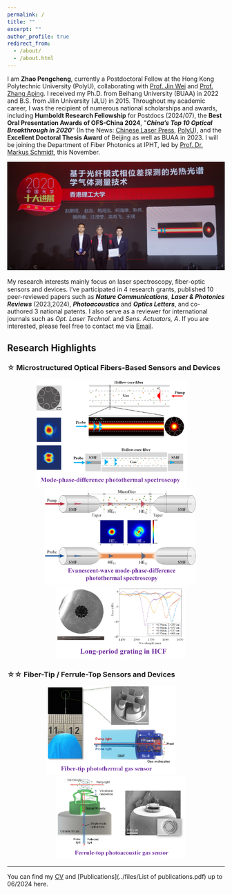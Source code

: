 ```yaml
---
permalink: /
title: ""
excerpt: ""
author_profile: true
redirect_from: 
  - /about/
  - /about.html
---
```


I am **Zhao Pengcheng**, currently a Postdoctoral Fellow at the Hong Kong Polytechnic University (PolyU), collaborating with [Prof. Jin Wei](https://jinwei-group.github.io/group_website/author/wei-jin/) and [Prof. Zhang Aping](https://www.polyu.edu.hk/researchgrp/azhang/index.htm). I received my Ph.D. from Beihang University (BUAA) in 2022 and B.S. from Jilin University (JLU) in 2015. Throughout my academic career, I was the recipient of numerous national scholarships and awards, including **Humboldt Research Fellowship** for Postdocs (2024/07), the **Best Oral Presentation Awards of OFS-China 2024**, "**_China’s Top 10 Optical Breakthrough in 2020_**" (In the News: [Chinese Laser Press](https://www.opticsjournal.net/columns/zggx?type=view&postid=PT21042600003LiOkR), [PolyU](https://research.polyu.edu.hk/en/prizes/2020%E4%B8%AD%E5%9B%BD%E5%85%89%E5%AD%A6%E5%8D%81%E5%A4%A7%E8%BF%9B%E5%B1%95-chinas-top-10-optical-breakthroughs-in-optics)), and the **Excellent Doctoral Thesis Award** of Beijing as well as BUAA in 2023. I will be joining the Department of Fiber Photonics at IPHT, led by [Prof. Dr. Markus Schmidt](https://www.leibniz-ipht.de/en/departments/fiber-photonics/), this November.

![avatar](/images/sdjz_zsl.jpg)

My research interests mainly focus on laser spectroscopy, ﬁber-optic sensors and devices. I’ve participated in 4 research grants, published 10 peer-reviewed papers such as **_Nature Communications_**, **_Laser & Photonics Reviews_** (2023,2024), **_Photoacoustics_** and **_Optics Letters_**, and co-authored 3 national patents. I also serve as a reviewer for international journals such as _Opt. Laser Technol._ and _Sens. Actuators, A_. If you are interested, please feel free to contact me via [Email](mailto:zhaopc@buaa.edu.cn).
<br>

## **Research Highlights**  

### ☆ **Microstructured Optical Fibers-Based Sensors and Devices**  
<p style="text-align: center;">
  <img src="/images/MPDPTS.png" alt="Image 1" width="350" style="margin-right: 20px;">
  <img src="/images/eMPDPTS.png" alt="Image 2" width="350" style="margin-left: 20px;">
  <img src="/images/HCFLPG.png" alt="Image 3" width="300" style="margin-left: 20px;">
</p>

### ☆☆ **Fiber-Tip / Ferrule-Top Sensors and Devices**  
<p style="text-align: center;">
  <img src="/images/fibertipPTS1.png" alt="Image 4" width="300" style="margin-right: 20px;">
  <img src="/images/fibertopPAS1.png" alt="Image 5" width="300" style="margin-left: 20px;">
</p>

---

You can find my [CV](../files/Zhao_Pengcheng_CV_en.pdf) and [Publications](../files/List of publications.pdf) up to 06/2024 here.





